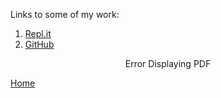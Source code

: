 Links to some of my work:

1. [Repl.it](https://replit.com/@WyattGeorge)
2. [GitHub](https://github.com/wyattg71/)

<div style="margin:0 auto;text-align:center">
    <object style="margin-left:auto;margin-right:auto;text-align:center"  width="750" height="500" type="application/pdf" data="Resume_Wyatt_George.pdf?#zoom=85&scrollbar=0&toolbar=0&navpanes=0">
        <p>Error Displaying PDF</p>
    </object>
</div>

[Home](/)
